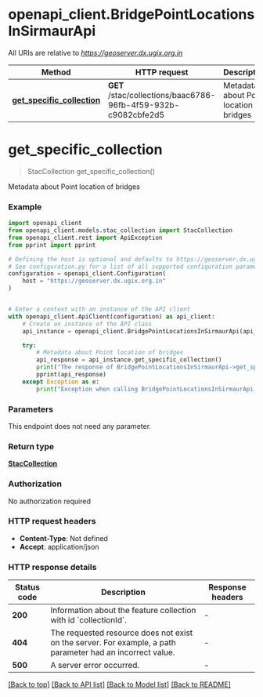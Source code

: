 # openapi_client.BridgePointLocationsInSirmaurApi

All URIs are relative to *https://geoserver.dx.ugix.org.in*

Method | HTTP request | Description
------------- | ------------- | -------------
[**get_specific_collection**](BridgePointLocationsInSirmaurApi.md#get_specific_collection) | **GET** /stac/collections/baac6786-96fb-4f59-932b-c9082cbfe2d5 | Metadata about Point location of bridges


# **get_specific_collection**
> StacCollection get_specific_collection()

Metadata about Point location of bridges

### Example


```python
import openapi_client
from openapi_client.models.stac_collection import StacCollection
from openapi_client.rest import ApiException
from pprint import pprint

# Defining the host is optional and defaults to https://geoserver.dx.ugix.org.in
# See configuration.py for a list of all supported configuration parameters.
configuration = openapi_client.Configuration(
    host = "https://geoserver.dx.ugix.org.in"
)


# Enter a context with an instance of the API client
with openapi_client.ApiClient(configuration) as api_client:
    # Create an instance of the API class
    api_instance = openapi_client.BridgePointLocationsInSirmaurApi(api_client)

    try:
        # Metadata about Point location of bridges
        api_response = api_instance.get_specific_collection()
        print("The response of BridgePointLocationsInSirmaurApi->get_specific_collection:\n")
        pprint(api_response)
    except Exception as e:
        print("Exception when calling BridgePointLocationsInSirmaurApi->get_specific_collection: %s\n" % e)
```



### Parameters

This endpoint does not need any parameter.

### Return type

[**StacCollection**](StacCollection.md)

### Authorization

No authorization required

### HTTP request headers

 - **Content-Type**: Not defined
 - **Accept**: application/json

### HTTP response details

| Status code | Description | Response headers |
|-------------|-------------|------------------|
**200** | Information about the feature collection with id &#x60;collectionId&#x60;. |  -  |
**404** | The requested resource does not exist on the server. For example, a path parameter had an incorrect value. |  -  |
**500** | A server error occurred. |  -  |

[[Back to top]](#) [[Back to API list]](../README.md#documentation-for-api-endpoints) [[Back to Model list]](../README.md#documentation-for-models) [[Back to README]](../README.md)


